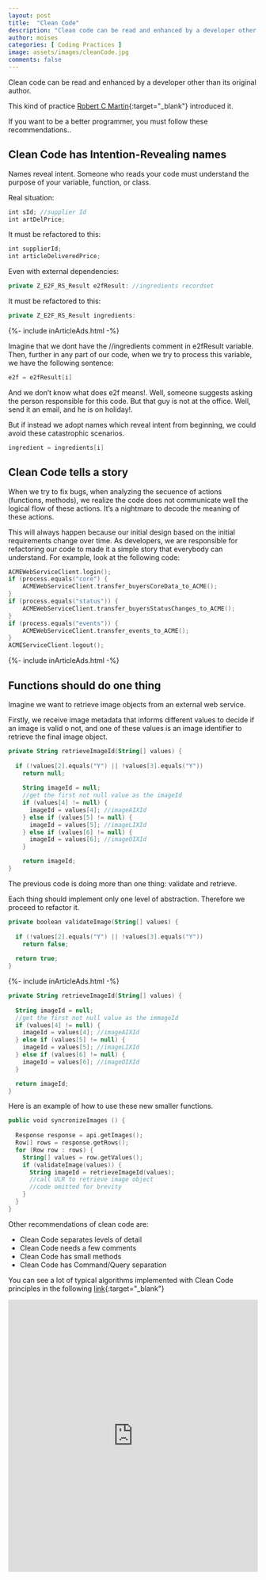 ```yaml
---
layout: post
title:  "Clean Code"
description: "Clean code can be read and enhanced by a developer other than its original author. Clean code has Intention-Revealing names"
author: moises
categories: [ Coding Practices ]
image: assets/images/cleanCode.jpg
comments: false
---
```


Clean code can be read and enhanced by a developer other than its original author. 

This kind of practice [Robert C Martin](https://amzn.to/3rAejgU){:target="_blank"} introduced it.

If you want to be a better programmer, you must follow these recommendations..

## Clean Code has Intention-Revealing names

Names reveal intent. Someone who reads your code must understand the purpose of your variable, function, or class.

Real situation:

```kotlin
int sId; //supplier Id
int artDelPrice;
```

It must be refactored to this:

```kotlin
int supplierId;
int articleDeliveredPrice;
```

Even with external dependencies:

```kotlin
private Z_E2F_RS_Result e2fResult: //ingredients recordset
```

It must be refactored to this:

```kotlin
private Z_E2F_RS_Result ingredients:
```

<div>
{%- include inArticleAds.html -%}
</div>

Imagine that we dont have the //ingredients comment in e2fResult variable. Then, further in any part of our code, when we try to process this variable, we have the following sentence:

```kotlin
e2f = e2fResult[i]
```

And we don’t know what does e2f means!. Well, someone suggests asking the person responsible for this code. But that guy is not at the office. Well, send it an email, and he is on holiday!.

But if instead we adopt names which reveal intent from beginning, we could avoid these catastrophic scenarios.

```kotlin
ingredient = ingredients[i]
```

## Clean Code tells a story

When we try to fix bugs, when analyzing the secuence of actions (functions, methods), we realize the code does not communicate well the logical flow of these actions. It’s a nightmare to decode the meaning of these actions.

This will always happen because our initial design based on the initial requirements change over time. As developers, we are responsible for refactoring our code to made it a simple story that everybody can understand. For example, look at the following code:

```kotlin
ACMEWebServiceClient.login();
if (process.equals("core") {
    ACMEWebServiceClient.transfer_buyersCoreData_to_ACME();
}
if (process.equals("status")) {
    ACMEWebServiceClient.transfer_buyersStatusChanges_to_ACME();
}
if (process.equals("events")) {
    ACMEWebServiceClient.transfer_events_to_ACME();
}
ACMEServiceClient.logout();
```

<div>
{%- include inArticleAds.html -%}
</div>

## Functions should do one thing

Imagine we want to retrieve image objects from an external web service. 

Firstly, we receive image metadata that informs different values to decide if an image is valid o not, and one of these values is an image identifier to retrieve the final image object.

```kotlin
private String retrieveImageId(String[] values) {
  
  if (!values[2].equals("Y") || !values[3].equals("Y"))
    return null;
	
    String imageId = null;
    //get the first not null value as the imageId
    if (values[4] != null) {
      imageId = values[4]; //imageAIXId
    } else if (values[5] != null) {
      imageId = values[5]; //imageLIXId
    } else if (values[6] != null) {
      imageId = values[6]; //imageOIXId
    }

    return imageId;
}
```

The previous code is doing more than one thing: validate and retrieve.

Each thing should implement only one level of abstraction. Therefore we proceed to refactor it.

```kotlin
private boolean validateImage(String[] values) {
  
  if (!values[2].equals("Y") || !values[3].equals("Y"))
    return false;
	
  return true;
}
```

<div>
{%- include inArticleAds.html -%}
</div>

```kotlin
private String retrieveImageId(String[] values) {
  
  String imageId = null;
  //get the first not null value as the immageId
  if (values[4] != null) {
    imageId = values[4]; //imageAIXId
  } else if (values[5] != null) {
    imageId = values[5]; //imageLIXId
  } else if (values[6] != null) {
    imageId = values[6]; //imageOIXId
  }

  return imageId;
}
```

Here is an example of how to use these new smaller functions.

```kotlin
public void syncronizeImages () {
  
  Response response = api.getImages();
  Row[] rows = response.getRows();
  for (Row row : rows) {
    String[] values = row.getValues();
    if (validateImage(values)) {
      String imageId = retrieveImageId(values);
      //call ULR to retrieve image object
      //code omitted for brevity
    }
  }
}
```

Other recommendations of clean code are:

* Clean Code separates levels of detail
* Clean Code needs a few comments
* Clean Code has small methods
* Clean Code has Command/Query separation

You can see a lot of typical algorithms implemented with Clean Code principles in the following [link](https://amzn.to/3PiUs0w){:target="_blank"}

<p><iframe style="width:100%;" height="550" src="https://www.youtube.com/embed/qf4vJrhNQn0" frameborder="0" allow="accelerometer; autoplay; clipboard-write; encrypted-media; gyroscope; picture-in-picture" allowfullscreen></iframe></p>
